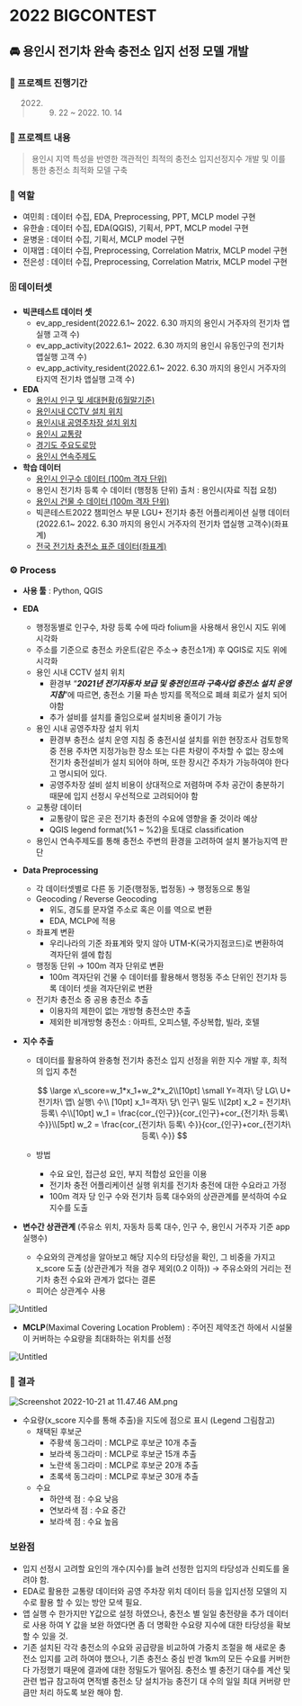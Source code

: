 # 2022 BIGCONTEST


## 🚘 용인시 전기차  완속 충전소 입지 선정 모델 개발


### 📅 프로젝트 진행기간

> 2022. 09. 22 ~ 2022. 10. 14
> 

### 📔 프로젝트 내용

> 용인시 지역 특성을 반영한 객관적인 최적의 충전소 입지선정지수 개발 및 이를 통한 충전소 최적화 모델 구축
> 

### 💪 역할

- 여민희 : 데이터 수집, EDA, Preprocessing, PPT, MCLP model 구현
- 유한솔 : 데이터 수집, EDA(QGIS), 기획서, PPT, MCLP model 구현
- 윤병윤 : 데이터 수집, 기획서, MCLP model 구현
- 이재엽 : 데이터 수집, Preprocessing, Correlation Matrix, MCLP model 구현
- 전은성 : 데이터 수집, Preprocessing, Correlation Matrix, MCLP model 구현

### 🗄️ 데이터셋

- **빅콘테스트 데이터 셋**
    - ev_app_resident(2022.6.1~ 2022. 6.30 까지의 용인시 거주자의 전기차 앱실행 고객 수)
    - ev_app_activity(2022.6.1~ 2022. 6.30 까지의 용인시 유동인구의 전기차 앱실행 고객 수)
    - ev_app_activity_resident(2022.6.1~ 2022. 6.30 까지의 용인시 거주자의 타지역 전기차 앱실행 고객 수)
- **EDA**
    - [용인시 인구 및 세대현황(6월말기준)](https://www.yongin.go.kr/user/bbs/BD_selectBbs.do?q_menu=&q_clCode=1&q_lwprtClCode=&q_searchKeyTy=sj___1002&q_searchVal=&q_category=&q_bbsCode=1030&q_bbscttSn=20220727145136177&q_currPage=1&q_sortName=&q_sortOrder=&)
    - [용인시내 CCTV 설치 위치](https://www.data.go.kr/data/15013115/standard.do)
    - [용인시내 공영주차장 설치 위치](https://www.yongin.go.kr/pdata/web/parkinglot/selectParkingLotList.do)
    - [용인시 교통량](https://viewt.ktdb.go.kr/cong/map/page.do)
    - [경기도 주요도로망](https://viewt.ktdb.go.kr/cong/map/moveNetworkDownload.do)
    - [용인시 연속주제도](https://gis.yongin.go.kr/#/gisdown?mode=userarea)
- **학습 데이터**
    - [용인시 인구수 데이터 (100m 격자 단위)](https://sgis.kostat.go.kr/view/pss/openDataIntrcn)
    - 용인시 전기차 등록 수 데이터 (행정동 단위)
     출처 : 용인시(자료 직접 요청)
    - [용인시 건물 수 데이터 (100m 격자 단위)](https://sgis.kostat.go.kr/view/pss/openDataIntrcn)
    - 빅콘테스트2022 챔피언스 부문 LGU+ 전기차 충전 어플리케이션 실행 데이터
    (2022.6.1~ 2022. 6.30 까지의 용인시 거주자의 전기차 앱실행 고객수)(좌표계)
    - [전국 전기차 충전소 표준 데이터(좌표계)](https://www.data.go.kr/data/15013115/standard.do)

### ⚙️ Process

- **사용 툴** : Python, QGIS
- **EDA**
    - 행정동별로 인구수, 차량 등록 수에 따라 folium을 사용해서 용인시 지도 위에 시각화
    - 주소를 기준으로 충전소 카운트(같은 주소→  충전소1개) 후 QGIS로 지도 위에 시각화
    - 용인 시내 CCTV 설치 위치
        - 환경부 “***2021년 전기자동차 보급 및 충전인프라 구축사업 충전소 설치 운영 지침***”에 따르면,
        충전소 기물 파손 방지를 목적으로 폐쇄 회로가 설치 되어야함
        - 추가 설비를 설치를 줄임으로써 설치비용 줄이기 가능
    - 용인 시내 공영주차장 설치 위치
        - 환경부 충전소 설치 운영 지침 중 충전시설 설치를 위한 현장조사 검토항목 중 전용 주차면 지정가능한 장소 또는 다른 차량이 주차할 수 없는 장소에 전기차 충전설비가 설치 되어야 하며, 또한 장시간 주차가 가능하여야 한다고 명시되어 있다.
        - 공영주차장 설비 설치 비용이 상대적으로 저렴하며 주차 공간이 충분하기 때문에 입지 선정시 우선적으로 고려되어야 함
    - 교통량 데이터
        - 교통량이 많은 곳은 전기차 충전의 수요에 영향을 줄 것이라 예상
        - QGIS legend format(%1 ~ %2)을 토대로 classification
    - 용인시 연속주제도를 통해 충전소 주변의 환경을 고려하여 설치 불가능지역 판단
- **Data Preprocessing**
    - 각 데이터셋별로 다른 동 기준(행정동, 법정동) → 행정동으로 통일
    - Geocoding / Reverse Geocoding
        - 위도, 경도를 문자열 주소로 혹은 이를 역으로 변환
        - EDA, MCLP에 적용
    - 좌표계 변환
        - 우리나라의 기준 좌표계와 맞지 않아 UTM-K(국가지점코드)로 변환하여 격자단위 셀에 합침
    - 행정동 단위 → 100m 격자 단위로 변환
        - 100m 격자단위 건물 수 데이터를 활용해서 행정동 주소 단위인 전기차 등록 데이터 셋을 격자단위로 변환
    - 전기차 충전소 중 공용 충전소 추출
        - 이용자의 제한이 없는 개방형 충전소만 추출
        - 제외한 비개방형 충전소 : 아파트, 오피스텔, 주상복합, 빌라, 호텔
- **지수 추출**
    - 데이터를 활용하여 완충형 전기차 충전소 입지 선정을 위한 지수 개발 후, 최적의 입지 추천
        
        $$
        \large x\_score=w_1*x_1+w_2*x_2\\[10pt]
        \small Y=격자\ 당 LG\ U+ 전기차\ 앱\ 실행\ 수\\ [10pt]
        x_1=격자\ 당\ 인구\ 밀도 \\[2pt]
        x_2 = 전기차\ 등록\ 수\\[10pt]
        w_1 = \frac{cor_{인구}}{cor_{인구}+cor_{전기차\ 등록\ 수}}\\[5pt]
        w_2 = \frac{cor_{전기차\ 등록\ 수}}{cor_{인구}+cor_{전기차\ 등록\ 수}}
        $$
        
    
    - 방법
        - 수요 요인, 접근성 요인, 부지 적합성 요인을 이용
        - 전기차 충전 어플리케이션 실행 위치를 전기차 충전에 대한 수요라고 가정
        - 100m 격자 당 인구 수와 전기차 등록 대수와의 상관관계를 분석하여 수요 지수를 도출

- **변수간 상관관계** (주유소 위치, 자동차 등록 대수, 인구 수, 용인시 거주자 기준 app 실행수)
    - 수요와의 관계성을 알아보고 해당 지수의 타당성을 확인, 그 비중을 가지고 x_score 도출
    (상관관계가 적을 경우 제외(0.2 이하)) → 주유소와의 거리는 전기차 충전 수요와 관계가 없다는 결론
    - 피어슨 상관계수 사용

![Untitled](README%20430988d059484a8d9fa7b25cb8e61f2d/Untitled.png)

- **MCLP**(Maximal Covering Location Problem)
: 주어진 제약조건 하에서 시설물이 커버하는 수요량을 최대화하는 위치를 선정

![Untitled](README%20430988d059484a8d9fa7b25cb8e61f2d/Untitled%201.png)

### **🏅 결과**

![Screenshot 2022-10-21 at 11.47.46 AM.png](README%20430988d059484a8d9fa7b25cb8e61f2d/Screenshot_2022-10-21_at_11.47.46_AM.png)

- 수요량(x_score 지수를 통해 추출)을 지도에 점으로 표시 (Legend 그림참고)
    - 채택된 후보군
        - 주황색 동그라미 : MCLP로 후보군 10개 추출
        - 보라색 동그라미  : MCLP로 후보군 15개 추출
        - 노란색 동그라미 : MCLP로 후보군 20개 추출
        - 초록색 동그라미 : MCLP로 후보군 30개 추출
    - 수요
        - 하얀색 점 : 수요 낮음
        - 연보라색 점 : 수요 중간
        - 보라색 점 : 수요 높음

### 보완점

- 입지 선정시 고려할 요인의 개수(지수)를 늘려 선정한 입지의 타당성과 신뢰도를 올려야 함.
- EDA로 활용한 교통량 데이터와 공영 주차장 위치 데이터 등을 입지선정 모델의 지수로 활용 할 수 있는 방안 모색 필요.
- 앱 실행 수 한가지만 Y값으로 설정 하였으나, 충전소 별 일일 충전량을 추가 데이터로 사용 하여 Y 값을 보완 하였다면 좀 더 명확한 수요량 지수에 대한 타당성을 확보 할 수 있을 것.
- 기존 설치된 각각 충전소의 수요와 공급량을 비교하여 가중치 조절을 해 새로운 충전소 입지를 고려 하여야 했으나, 기존 충전소 중심 반경 1km의 모든 수요를 커버한다 가정했기 때문에 결과에 대한 정밀도가 떨어짐. 충전소 별 충전기 대수를 계산 및 관련 법규 참고하여 면적별 충전소 당 설치가능 충전기 대 수의 일일 최대 커버량 만큼만 처리 하도록 보완 해야 함.
